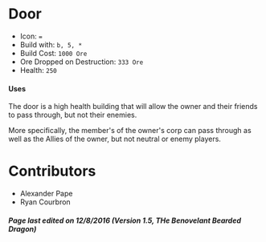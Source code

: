 Door
=======

* Icon: `=`
* Build with: `b, 5, *`
* Build Cost: `1000 Ore`
* Ore Dropped on Destruction: `333 Ore`
* Health: `250`

#### Uses

The door is a high health building that will allow the owner and their friends to pass through, but not their enemies.

More specifically, the member's of the owner's corp can pass through as well as the Allies of the owner, but not neutral or enemy players.

Contributors
============
- Alexander Pape
- Ryan Courbron

##### Page last edited on 12/8/2016 (Version 1.5, THe Benovelant Bearded Dragon)
